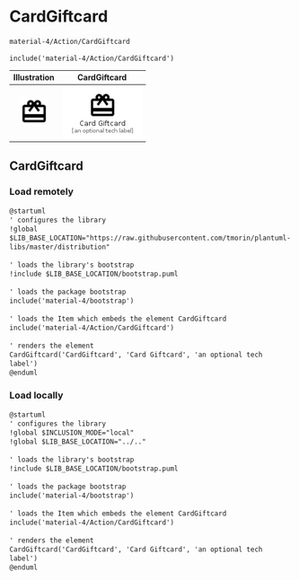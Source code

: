 # CardGiftcard


```text
material-4/Action/CardGiftcard
```

```text
include('material-4/Action/CardGiftcard')
```



| Illustration | CardGiftcard |
| :---: | :---: |
| ![illustration for Illustration](../../material-4/Action/CardGiftcard.png) | ![illustration for CardGiftcard](../../material-4/Action/CardGiftcard.Local.png) |




## CardGiftcard

### Load remotely
```plantuml
@startuml
' configures the library
!global $LIB_BASE_LOCATION="https://raw.githubusercontent.com/tmorin/plantuml-libs/master/distribution"

' loads the library's bootstrap
!include $LIB_BASE_LOCATION/bootstrap.puml

' loads the package bootstrap
include('material-4/bootstrap')

' loads the Item which embeds the element CardGiftcard
include('material-4/Action/CardGiftcard')

' renders the element
CardGiftcard('CardGiftcard', 'Card Giftcard', 'an optional tech label')
@enduml
```

### Load locally
```plantuml
@startuml
' configures the library
!global $INCLUSION_MODE="local"
!global $LIB_BASE_LOCATION="../.."

' loads the library's bootstrap
!include $LIB_BASE_LOCATION/bootstrap.puml

' loads the package bootstrap
include('material-4/bootstrap')

' loads the Item which embeds the element CardGiftcard
include('material-4/Action/CardGiftcard')

' renders the element
CardGiftcard('CardGiftcard', 'Card Giftcard', 'an optional tech label')
@enduml
```

